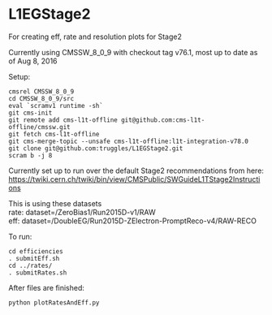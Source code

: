 # L1EGStage2
For creating eff, rate and resolution plots for Stage2

Currently using CMSSW_8_0_9 with checkout tag v76.1, most up to date as of Aug 8, 2016

Setup:
```
cmsrel CMSSW_8_0_9
cd CMSSW_8_0_9/src
eval `scramv1 runtime -sh`
git cms-init
git remote add cms-l1t-offline git@github.com:cms-l1t-offline/cmssw.git
git fetch cms-l1t-offline
git cms-merge-topic --unsafe cms-l1t-offline:l1t-integration-v78.0
git clone git@github.com:truggles/L1EGStage2.git
scram b -j 8
```


Currently set up to run over the default Stage2 recommendations from here:
https://twiki.cern.ch/twiki/bin/view/CMSPublic/SWGuideL1TStage2Instructions

This is using these datasets<BR>
rate: dataset=/ZeroBias1/Run2015D-v1/RAW<BR>
eff: dataset=/DoubleEG/Run2015D-ZElectron-PromptReco-v4/RAW-RECO<BR>

To run:
```
cd efficiencies
. submitEff.sh
cd ../rates/
. submitRates.sh
```

After files are finished:
```
python plotRatesAndEff.py
```

